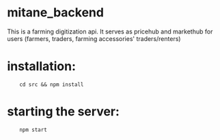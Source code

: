 # mitane_backend
This is a farming digitization api. It serves as pricehub and markethub for users (farmers, traders, farming accessories' traders/renters)

# installation: 
    
        cd src && npm install
        
# starting the server: 
        
        npm start